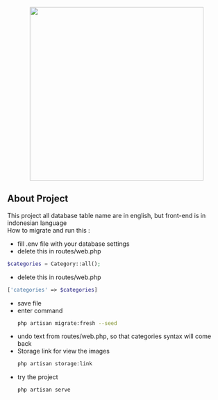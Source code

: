 <p align="center"><img src="https://raw.githubusercontent.com/laravel/art/master/logo-lockup/5%20SVG/2%20CMYK/1%20Full%20Color/laravel-logolockup-cmyk-red.svg" width="400"></p>

## About Project
This project all database table name are in english, but front-end is in indonesian language
<br>
How to migrate and run this : 
- fill .env file with your database settings
- delete this in routes/web.php
```php
$categories = Category::all();
```
- delete this in routes/web.php
```php
['categories' => $categories]
```
- save file
- enter command
    ```sh
    php artisan migrate:fresh --seed
    ```
- undo text from routes/web.php, so that categories syntax will come back
- Storage link for view the images
    ```sh
    php artisan storage:link
    ```
- try the project
    ```sh
    php artisan serve
    ```
